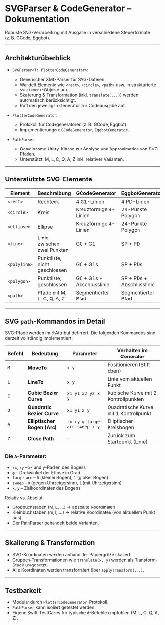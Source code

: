 # SVGParser & CodeGenerator – Dokumentation


Robuste SVG-Verarbeitung mit Ausgabe in verschiedene Steuerformate (z. B. GCode, Eggbot).

---

## Architekturüberblick

- `SVGParser<T: PlotterCodeGenerator>`:
  - Generischer XML-Parser für SVG-Dateien.
  - Wandelt Elemente wie `<rect>`, `<circle>`, `<path>` usw. in strukturierte `SVGElement`-Objekte um.
  - Skalierung & Transformation (inkl. `translate(...)`) werden automatisch berücksichtigt.
  - Ruft den jeweiligen Generator zur Codeausgabe auf.

- `PlotterCodeGenerator`:
  - Protokoll für Codegeneratoren (z. B. GCode, Eggbot).
  - Implementierungen: `GCodeGenerator`, `EggbotGenerator`.

- `PathParser`:
  - Gemeinsame Utility-Klasse zur Analyse und Approximation von SVG-Pfaden.
  - Unterstützt: M, L, C, Q, A, Z inkl. relativer Varianten.

---

## Unterstützte SVG-Elemente

| Element     | Beschreibung                      | GCodeGenerator            | EggbotGenerator             |
|-------------|-----------------------------------|---------------------------|-----------------------------|
| `<rect>`    | Rechteck                          | 4 G1-Linien               | 4 PD-Linien                 |
| `<circle>`  | Kreis                             | Kreuzförmige 4-Linien     | 24-Punkte Polygon           |
| `<ellipse>` | Ellipse                           | Kreuzförmige 4-Linien     | 24-Punkte Polygon           |
| `<line>`    | Linie zwischen zwei Punkten       | G0 + G1                   | SP + PD                     |
| `<polyline>`| Punktliste, nicht geschlossen     | G0 + G1s                  | SP + PDs                    |
| `<polygon>` | Punktliste, geschlossen           | G0 + G1s + Abschlusslinie | SP + PDs + Abschlusslinie   |
| `<path>`    | Pfade mit M, L, C, Q, A, Z        | Segmentierter Pfad        | Segmentierter Pfad          |

---

## SVG `path`-Kommandos im Detail

SVG-Pfade werden im `d`-Attribut definiert. Die folgenden Kommandos sind derzeit vollständig implementiert:

| Befehl | Bedeutung                     | Parameter                     | Verhalten im Generator     |
|--------|-------------------------------|-------------------------------|-----------------------------|
| `M`    | **MoveTo**                    | `x y`                         | Positionieren (Stift oben) |
| `L`    | **LineTo**                    | `x y`                         | Linie vom aktuellen Punkt |
| `C`    | **Cubic Bezier Curve**        | `x1 y1 x2 y2 x y`             | Kubische Kurve mit 2 Kontrollpunkten |
| `Q`    | **Quadratic Bezier Curve**    | `x1 y1 x y`                   | Quadratische Kurve mit 1 Kontrollpunkt |
| `A`    | **Elliptischer Bogen (Arc)**  | `rx ry φ large-arc sweep x y` | Elliptischer Kreisbogen |
| `Z`    | **Close Path**                | –                             | Zurück zum Startpunkt (Linie) |

### Die `A`-Parameter:

- `rx`, `ry` – x- und y-Radien des Bogens
- `φ` – Drehwinkel der Ellipse in Grad
- `large-arc` – `0` (kleiner Bogen), `1` (großer Bogen)
- `sweep` – `0` (gegen Uhrzeigersinn), `1` (mit Uhrzeigersinn)
- `x`, `y` – Zielkoordinaten des Bogens

Relativ vs. Absolut:

- Großbuchstaben (M, L, …) → absolute Koordinaten
- Kleinbuchstaben (m, l, …) → relative Koordinaten (von aktuellem Punkt aus)
- Der PathParser behandelt beide Varianten.
    
---

## Skalierung & Transformation

- SVG-Koordinaten werden anhand der Papiergröße skaliert.
- Gruppen-Transformationen wie `translate(x, y)` werden als Transform-Stack umgesetzt.
- Alle Koordinaten werden transformiert über `applyTransform(...)`.

---

## Testbarkeit

- Modular durch `PlotterCodeGenerator`-Protokoll.
- `PathParser` kann isoliert getestet werden.
- Eigene Swift-TestCases für typische `d`-Befehle empfohlen (M, L, C, Q, A, Z).

